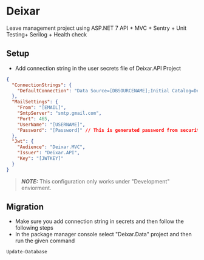 # Deixar

Leave management project using ASP.NET 7 API + MVC + Sentry + Unit Testing+ Serilog + Health check

## Setup

- Add connection string in the user secrets file of Deixar.API Project

```json
{
  "ConnectionStrings": {
    "DefaultConnection": "Data Source=[DBSOURCENAME];Initial Catalog=DeixarDB;Persist Security Info=True;User ID=[YOURUSERID];Password=[******];TrustServerCertificate=True"
  },
  "MailSettings": {
    "From": "[EMAIL]",
    "SmtpServer": "smtp.gmail.com",
    "Port": 465,
    "UserName": "[USERNAME]",
    "Password": "[Password]" // This is generated password from security section of google account
  },
  "Jwt": {
    "Audience": "Deixar.MVC",
    "Issuer": "Deixar.API",
    "Key": "[JWTKEY]"
  }
}
```

> **_NOTE:_** This configuration only works under "Development" enviorment.

## Migration

- Make sure you add connection string in secrets and then follow the following steps
- In the package manager console select "Deixar.Data" project and then run the given command

```bash
Update-Database
```
